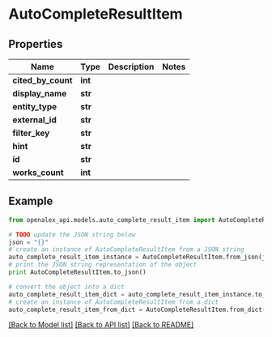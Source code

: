 # AutoCompleteResultItem


## Properties
Name | Type | Description | Notes
------------ | ------------- | ------------- | -------------
**cited_by_count** | **int** |  | 
**display_name** | **str** |  | 
**entity_type** | **str** |  | 
**external_id** | **str** |  | 
**filter_key** | **str** |  | 
**hint** | **str** |  | 
**id** | **str** |  | 
**works_count** | **int** |  | 

## Example

```python
from openalex_api.models.auto_complete_result_item import AutoCompleteResultItem

# TODO update the JSON string below
json = "{}"
# create an instance of AutoCompleteResultItem from a JSON string
auto_complete_result_item_instance = AutoCompleteResultItem.from_json(json)
# print the JSON string representation of the object
print AutoCompleteResultItem.to_json()

# convert the object into a dict
auto_complete_result_item_dict = auto_complete_result_item_instance.to_dict()
# create an instance of AutoCompleteResultItem from a dict
auto_complete_result_item_from_dict = AutoCompleteResultItem.from_dict(auto_complete_result_item_dict)
```
[[Back to Model list]](../README.md#documentation-for-models) [[Back to API list]](../README.md#documentation-for-api-endpoints) [[Back to README]](../README.md)


